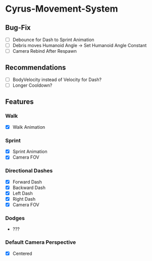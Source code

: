 # Cyrus-Movement-System
## Bug-Fix
- [ ] Debounce for Dash to Sprint Animation
- [ ] Debris moves Humanoid Angle -> Set Humanoid Angle Constant
- [ ] Camera Rebind After Respawn

## Recommendations
- [ ] BodyVelocity instead of Velocity for Dash?
- [ ] Longer Cooldown?

## Features
### Walk
- [X] Walk Animation

### Sprint
- [X] Sprint Animation
- [X]  Camera FOV

### Directional Dashes
- [X] Forward Dash
- [X] Backward Dash
- [X] Left Dash
- [X] Right Dash
- [X] Camera FOV

### Dodges
- ???

### Default Camera Perspective
- [X] Centered
